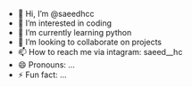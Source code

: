 - 👋 Hi, I’m @saeedhcc
- 👀 I’m interested in coding
- 🌱 I’m currently learning python
- 💞️ I’m looking to collaborate on projects 
- 📫 How to reach me via intagram: saeed__hc
- 😄 Pronouns: ...
- ⚡ Fun fact: ...

<!---
saeedhcc/saeedhcc is a ✨ special ✨ repository because its `README.md` (this file) appears on your GitHub profile.
You can click the Preview link to take a look at your changes.
--->
